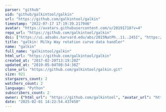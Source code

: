 ```yaml
---
parser: "github"
uid: "github/galkintool/galkin"
url: "https://github.com/galkintool/galkin"
timestamp: "2022-07-17 17:19:39.217946"
avatar: "https://avatars.githubusercontent.com/u/20191718?v=4"
repo_url: "https://github.com/galkintool/galkin"
doi: ["https://ui.adsabs.harvard.edu/abs/2015NatPh..11..245I", "https://ui.adsabs.harvard.edu/abs/2017SoftX...6...54P", "https://ui.adsabs.harvard.edu/abs/2017ascl.soft11011P/abstract"]
title: "galkin: Milky Way rotation curve data handler"
name: "galkin"
full_name: "galkintool/galkin"
html_url: "https://github.com/galkintool/galkin"
created_at: "2017-02-20T13:19:20Z"
updated_at: "2019-05-04T08:54:38Z"
clone_url: "https://github.com/galkintool/galkin.git"
size: 921
stargazers_count: 2
watchers_count: 2
language: "Python"
subscribers_count: 2
owner: {"html_url": "https://github.com/galkintool", "avatar_url": "https://avatars.githubusercontent.com/u/20191718?v=4", "login": "galkintool", "type": "User"}
date: "2025-02-01 14:22:54.437450"
---
```

